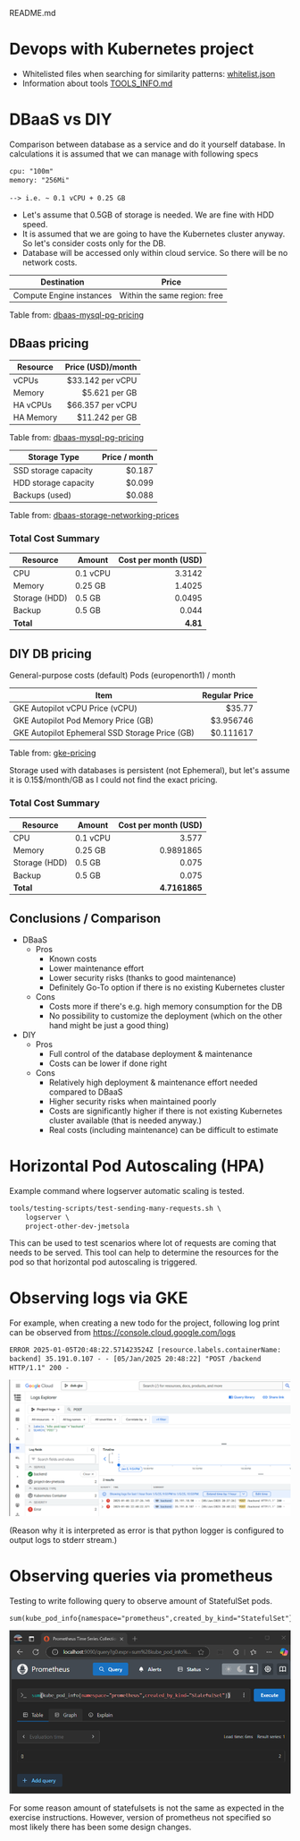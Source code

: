 README.md

# Devops with Kubernetes project

- Whitelisted files when searching for similarity patterns: [whitelist.json](.devcontainer/git-hooks/whitelist.json)
- Information about tools [TOOLS_INFO.md](documentation/TOOLS_INFO.md)

# DBaaS vs DIY

Comparison between database as a service and do it yourself database.
In calculations it is assumed that we can manage with following specs

    cpu: "100m"
    memory: "256Mi"

    --> i.e. ~ 0.1 vCPU + 0.25 GB

- Let's assume that 0.5GB of storage is needed. We are fine with HDD speed.
- It is assumed that we are going to have the Kubernetes cluster anyway. So let's consider costs only for the DB.
- Database will be accessed only within cloud service. So there will be no network costs.

| Destination                          | Price                        |
|------------------------------------  |------------------------      |
| Compute Engine instances             | Within the same region: free |

Table from: [dbaas-mysql-pg-pricing]

## DBaas pricing

| Resource  | Price (USD)/month  |
|-----------|-------------------:|
| vCPUs     | $33.142 per vCPU   |
| Memory    | $5.621 per GB      |
| HA vCPUs  | $66.357 per vCPU   |
| HA Memory | $11.242 per GB     |

Table from: [dbaas-mysql-pg-pricing]

| Storage Type             | Price / month  |
|--------------------------|---------------:|
| SSD storage capacity     | $0.187         |
| HDD storage capacity     | $0.099         |
| Backups (used)           | $0.088         |

Table from: [dbaas-storage-networking-prices]

### Total Cost Summary

| Resource       | Amount    | Cost per month (USD)  |
|----------------|-----------|----------------------:|
| CPU            | 0.1 vCPU  | 3.3142                |
| Memory         | 0.25 GB   | 1.4025                |
| Storage (HDD)  | 0.5 GB    | 0.0495                |
| Backup         | 0.5 GB    | 0.044                 |
| **Total**      |           | **4.81**              |


## DIY DB pricing

General-purpose costs (default) Pods (europenorth1) / month

| Item                                           | Regular Price  |
|-------------------------------------------     |--------------: |
| GKE Autopilot vCPU Price (vCPU)                | $35.77         |
| GKE Autopilot Pod Memory Price (GB)            | $3.956746      |
| GKE Autopilot Ephemeral SSD Storage Price (GB) | $0.111617      |

Table from: [gke-pricing]

Storage used with databases is persistent (not Ephemeral), but let's assume it is
0.15$/month/GB as I could not find the exact pricing.

### Total Cost Summary

| Resource       | Amount                | Cost per month (USD)  |
|----------------|-----------------------|----------------------:|
| CPU            | 0.1 vCPU              | 3.577                 |
| Memory         | 0.25 GB               | 0.9891865             |
| Storage (HDD)  | 0.5 GB                | 0.075                 |
| Backup         | 0.5 GB                | 0.075                 |
| **Total**      |                       | **4.7161865**         |

[dbaas-mysql-pg-pricing]: https://cloud.google.com/sql/pricing/#mysql-pg-pricing

[dbaas-storage-networking-prices]: https://cloud.google.com/sql/pricing/#storage-networking-prices

[gke-pricing]: https://cloud.google.com/kubernetes-engine/pricing#google-kubernetes-engine-pricing

## Conclusions / Comparison

- DBaaS
    - Pros
        - Known costs
        - Lower maintenance effort
        - Lower security risks (thanks to good maintenance)
        - Definitely Go-To option if there is no existing Kubernetes cluster
    - Cons
        - Costs more if there's e.g. high memory consumption for the DB
        - No possibility to customize the deployment (which on the other hand might be just a good thing)
- DIY
    - Pros
        - Full control of the database deployment & maintenance
        - Costs can be lower if done right
    - Cons
        - Relatively high deployment & maintenance effort needed compared to DBaaS
        - Higher security risks when maintained poorly
        - Costs are significantly higher if there is not existing Kubernetes
        cluster available (that is needed anyway.)
        - Real costs (including maintenance) can be difficult to estimate

# Horizontal Pod Autoscaling (HPA)

Example command where logserver automatic scaling is tested.

    tools/testing-scripts/test-sending-many-requests.sh \
        logserver \
        project-other-dev-jmetsola

This can be used to test scenarios where lot of requests are coming that needs
to be served. This tool can help to determine the resources for the pod so that
horizontal pod autoscaling is triggered.

# Observing logs via GKE

For example, when creating a new todo for the project, following log print can be
observed from https://console.cloud.google.com/logs

    ERROR 2025-01-05T20:48:22.571423524Z [resource.labels.containerName: backend] 35.191.0.107 - - [05/Jan/2025 20:48:22] "POST /backend HTTP/1.1" 200 -

![Google Cloud Logs](documentation/attachments/Google_cloud_logs.png)

(Reason why it is interpreted as error is that python logger is configured to output
logs to stderr stream.)

# Observing queries via prometheus

Testing to write following query to observe amount of StatefulSet pods.

    sum(kube_pod_info{namespace="prometheus",created_by_kind="StatefulSet"})

![Prometheus query](documentation/attachments/prometheus_query.png)

For some reason amount of statefulsets is not the same as expected in the exercise
instructions. However, version of prometheus not specified so most likely there
has been some design changes.
